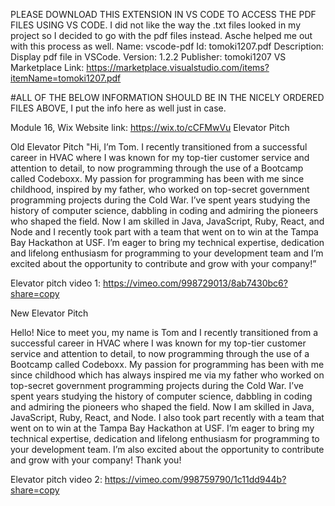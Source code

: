 PLEASE DOWNLOAD THIS EXTENSION IN VS CODE TO ACCESS THE PDF FILES USING VS CODE. I did not like the way the .txt files looked in my project so I decided to go with the pdf files instead. Asche helped me out with this process as well.
Name: vscode-pdf
Id: tomoki1207.pdf
Description: Display pdf file in VSCode.
Version: 1.2.2
Publisher: tomoki1207
VS Marketplace Link: https://marketplace.visualstudio.com/items?itemName=tomoki1207.pdf

#ALL OF THE BELOW INFORMATION SHOULD BE IN THE NICELY ORDERED FILES ABOVE, I put the info here as well just in case.

Module 16, Wix Website link: https://wix.to/cCFMwVu
Elevator Pitch

Old Elevator Pitch
"Hi, I’m Tom. I recently transitioned from a successful career in HVAC where I was known for my  top-tier customer service and attention to detail, to now programming through the use of a Bootcamp called Codeboxx. My passion for programming has been with me since childhood, inspired by my father, who worked on top-secret government programming projects during the Cold War. I’ve spent years studying the history of computer science, dabbling in coding and admiring the pioneers who shaped the field. Now I am skilled in Java, JavaScript, Ruby, React, and Node and I recently took part with a team that went on to win at the Tampa Bay Hackathon at USF. I’m eager to bring my technical expertise, dedication and lifelong enthusiasm for programming to your development team and I’m excited about the opportunity to contribute and grow with your company!” 

Elevator pitch video 1: https://vimeo.com/998729013/8ab7430bc6?share=copy

New Elevator Pitch

Hello! Nice to meet you, my name is Tom and I recently transitioned from a successful career in HVAC where I was known for my  top-tier customer service and attention to detail, to now programming through the use of a Bootcamp called Codeboxx. My passion for programming has been with me since childhood which has always inspired me via my father who worked on top-secret government programming projects during the Cold War. I’ve spent years studying the history of computer science, dabbling in coding and admiring the pioneers who shaped the field. Now I am skilled in Java, JavaScript, Ruby, React, and Node. I also took part recently with a team that went on to win at the Tampa Bay Hackathon at USF. I’m eager to bring my technical expertise, dedication and lifelong enthusiasm for programming to your development team. I’m also excited about the opportunity to contribute and grow with your company! Thank you!

Elevator pitch video 2: https://vimeo.com/998759790/1c11dd944b?share=copy
